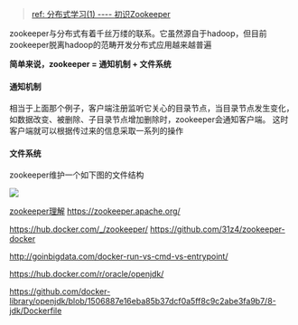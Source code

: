> [ref: 分布式学习(1) ---- 初识Zookeeper](https://zhuanlan.zhihu.com/p/24996631)

zookeeper与分布式有着千丝万缕的联系。它虽然源自于hadoop，但目前zookeeper脱离hadoop的范畴开发分布式应用越来越普遍

**简单来说，zookeeper = 通知机制 + 文件系统**

#### 通知机制
相当于上面那个例子，客户端注册监听它关心的目录节点，当目录节点发生变化，如数据改变、被删除、子目录节点增加删除时，zookeeper会通知客户端。 这时客户端就可以根据传过来的信息采取一系列的操作

#### 文件系统
zookeeper维护一个如下图的文件结构

![](https://pic3.zhimg.com/80/v2-509835693be5bee29463fd4f5ba46de1_hd.jpg)




[zookeeper理解](https://zhuanlan.zhihu.com/p/31440592)
https://zookeeper.apache.org/

https://hub.docker.com/_/zookeeper/
https://github.com/31z4/zookeeper-docker

http://goinbigdata.com/docker-run-vs-cmd-vs-entrypoint/

https://hub.docker.com/r/oracle/openjdk/

https://github.com/docker-library/openjdk/blob/1506887e16eba85b37dcf0a5ff8c9c2abe3fa9b7/8-jdk/Dockerfile

